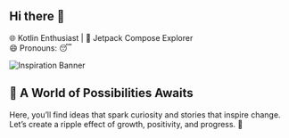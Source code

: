 ## Hi there 👋

🌐 Kotlin Enthusiast | 🎨 Jetpack Compose Explorer  
😄 Pronouns: 😴

![Inspiration Banner](https://via.placeholder.com/800x200)

## 🌟 A World of Possibilities Awaits

Here, you’ll find ideas that spark curiosity and stories that inspire change.  
Let’s create a ripple effect of growth, positivity, and progress. 🌊

<!--
**DTPhuong-wj/DTPhuong-wj** is a ✨ _special_ ✨ repository because its `README.md` (this file) appears on your GitHub profile.

Here are some ideas to get you started:

- 🔭 I’m currently working on ...
- 🌱 I’m currently learning ...
- 👯 I’m looking to collaborate on ...
- 🤔 I’m looking for help with ...
- 💬 Ask me about ...
- 📫 How to reach me: ...
- 😄 Pronouns: ...
- ⚡ Fun fact: ...
-->
